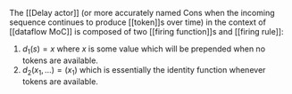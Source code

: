 The [[Delay actor]] (or more accurately named Cons when the incoming sequence continues to produce [[token]]s over time) in the context of [[dataflow MoC]] is composed of two [[firing function]]s and [[firing rule]]:
1. $d_1(s) = x$ where $x$ is some value which will be prepended when no tokens are available.
2. $d_2(x_1,\dots) = (x_1)$ which is essentially the identity function whenever tokens are available.